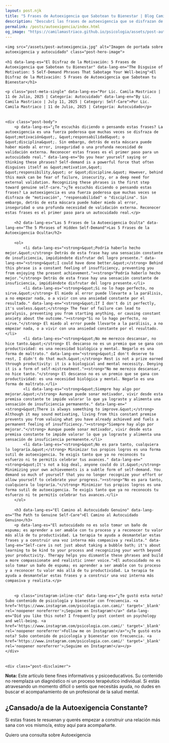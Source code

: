 ```yaml
---
layout: post.njk
title: "5 Frases de Autoexigencia que Sabotean tu Bienestar | Blog Camila Mastriaco"
description: "Descubrí las frases de autoexigencia que se disfrazan de motivación. Aprendé a reconocer el miedo al error y a priorizar el autocuidado y el descanso."
permalink: /posts/autoexigencia/index.html
og_image: "https://camilamastriaco.github.io/psicologia/assets/post-autoexigencia.jpg"
---
```



    
    <img src="/assets/post-autoexigencia.jpg" alt="Imagen de portada sobre autoexigencia y autocuidado" class="post-hero-image">
    
    <h1 data-lang-es="El Disfraz de la Motivación: 5 Frases de Autoexigencia que Sabotean tu Bienestar" data-lang-en="The Disguise of Motivation: 5 Self-Demand Phrases That Sabotage Your Well-being">El Disfraz de la Motivación: 5 Frases de Autoexigencia que Sabotean tu Bienestar</h1>
<div id="share-buttons-container"></div>

    <p class="post-meta-single" data-lang-es="Por Lic. Camila Mastriaco | 11 de Julio, 2025 | Categoría: Autocuidado" data-lang-en="By Lic. Camila Mastriaco | July 11, 2025 | Category: Self-Care">Por Lic. Camila Mastriaco | 11 de Julio, 2025 | Categoría: Autocuidado</p>
    
    
    <div class="post-body">
        <p data-lang-es="¿Te escuchás diciendo o pensando estas frases? La autoexigencia es una fuerza poderosa que muchas veces se disfraza de &quot;motivación&quot;, &quot;responsabilidad&quot; o &quot;disciplina&quot;. Sin embargo, detrás de esta máscara puede haber miedo al error, inseguridad o una profunda necesidad de validación externa. Reconocer estas frases es el primer paso para un autocuidado real." data-lang-en="Do you hear yourself saying or thinking these phrases? Self-demand is a powerful force that often disguises itself as &quot;motivation,&quot; &quot;responsibility,&quot; or &quot;discipline.&quot; However, behind this mask can be fear of failure, insecurity, or a deep need for external validation. Recognizing these phrases is the first step toward genuine self-care.">¿Te escuchás diciendo o pensando estas frases? La autoexigencia es una fuerza poderosa que muchas veces se disfraza de "motivación", "responsabilidad" o "disciplina". Sin embargo, detrás de esta máscara puede haber miedo al error, inseguridad o una profunda necesidad de validación externa. Reconocer estas frases es el primer paso para un autocuidado real.</p>

        <h2 data-lang-es="Las 5 Frases de la Autoexigencia Oculta" data-lang-en="The 5 Phrases of Hidden Self-Demand">Las 5 Frases de la Autoexigencia Oculta</h2>
        
        <ol>
            <li data-lang-es="<strong>&quot;Podría haberlo hecho mejor.&quot;</strong> Detrás de esta frase hay una sensación constante de insuficiencia, impidiéndote disfrutar del logro presente." data-lang-en="<strong>&quot;I could have done better.&quot;</strong> Behind this phrase is a constant feeling of insufficiency, preventing you from enjoying the present achievement."><strong>"Podría haberlo hecho mejor."</strong> Detrás de esta frase hay una sensación constante de insuficiencia, impidiéndote disfrutar del logro presente.</li>
            <li data-lang-es="<strong>&quot;Si no lo hago perfecto, no sirve.&quot;</strong> El miedo al error puede llevarte a la parálisis, a no empezar nada, o a vivir con una ansiedad constante por el resultado." data-lang-en="<strong>&quot;If I don't do it perfectly, it's useless.&quot;</strong> The fear of failure can lead to paralysis, preventing you from starting anything, or causing constant anxiety about the outcome."><strong>"Si no lo hago perfecto, no sirve."</strong> El miedo al error puede llevarte a la parálisis, a no empezar nada, o a vivir con una ansiedad constante por el resultado.</li>
            <li data-lang-es="<strong>&quot;No me merezco descansar, no hice tanto.&quot;</strong> El descanso no es un premio que se gana con productividad: es una necesidad biológica y mental. Negarlo es una forma de maltrato." data-lang-en="<strong>&quot;I don't deserve to rest, I didn't do that much.&quot;</strong> Rest is not a prize earned through productivity: it is a biological and mental necessity. Denying it is a form of self-mistreatment."><strong>"No me merezco descansar, no hice tanto."</strong> El descanso no es un premio que se gana con productividad: es una necesidad biológica y mental. Negarlo es una forma de maltrato.</li>
            <li data-lang-es="<strong>&quot;Siempre hay algo por mejorar.&quot;</strong> Aunque puede sonar motivador, vivir desde esta premisa constante te impide valorar lo que ya lograste y alimenta una sensación de insuficiencia permanente." data-lang-en="<strong>&quot;There is always something to improve.&quot;</strong> Although it may sound motivating, living from this constant premise prevents you from valuing what you have already achieved and fuels a permanent feeling of insufficiency."><strong>"Siempre hay algo por mejorar."</strong> Aunque puede sonar motivador, vivir desde esta premisa constante te impide valorar lo que ya lograste y alimenta una sensación de insuficiencia permanente.</li>
            <li data-lang-es="<strong>&quot;No es para tanto, cualquiera lo lograría.&quot;</strong> Minimizar tus propios logros es una forma sutil de autoexigencia. Te exigís tanto que ya no reconocés tu esfuerzo ni te permitís celebrar tus avances." data-lang-en="<strong>&quot;It's not a big deal, anyone could do it.&quot;</strong> Minimizing your own achievements is a subtle form of self-demand. You demand so much of yourself that you no longer recognize your effort or allow yourself to celebrate your progress."><strong>"No es para tanto, cualquiera lo lograría."</strong> Minimizar tus propios logros es una forma sutil de autoexigencia. Te exigís tanto que ya no reconocés tu esfuerzo ni te permitís celebrar tus avances.</li>
        </ol>

        <h3 data-lang-es="El Camino al Autocuidado Genuino" data-lang-en="The Path to Genuine Self-Care">El Camino al Autocuidado Genuino</h3>
        <p data-lang-es="El autocuidado no es solo tomar un baño de espuma; es aprender a ser amable con tu proceso y a reconocer tu valor más allá de tu productividad. La terapia te ayuda a desmantelar estas frases y a construir una voz interna más compasiva y realista." data-lang-en="Self-care is not just about taking a bubble bath; it's about learning to be kind to your process and recognizing your worth beyond your productivity. Therapy helps you dismantle these phrases and build a more compassionate and realistic inner voice.">El autocuidado no es solo tomar un baño de espuma; es aprender a ser amable con tu proceso y a reconocer tu valor más allá de tu productividad. La terapia te ayuda a desmantelar estas frases y a construir una voz interna más compasiva y realista.</p>
        
        
        <p class="instagram-inline-cta" data-lang-es="¿Te gustó esta nota? Subo contenido de psicología y bienestar con frecuencia. <a href='https://www.instagram.com/psicologia.con.cami/' target='_blank' rel='noopener noreferrer'>¡Seguime en Instagram!</a>" data-lang-en="Did you like this note? I frequently post content on psychology and well-being. <a href='https://www.instagram.com/psicologia.con.cami/' target='_blank' rel='noopener noreferrer'>Follow me on Instagram!</a>">¿Te gustó esta nota? Subo contenido de psicología y bienestar con frecuencia. <a href='https://www.instagram.com/psicologia.con.cami/' target='_blank' rel='noopener noreferrer'>¡Seguime en Instagram!</a></p>
    </div>
    
    
    <div class="post-disclaimer">
<p data-lang-es="<strong>Nota:</strong> Este artículo tiene fines informativos y psicoeducativos. Su contenido no reemplaza un diagnóstico ni un proceso terapéutico individual. Si estás atravesando un momento difícil o sentís que necesitás ayuda, no dudes en buscar el acompañamiento de un profesional de la salud mental." data-lang-en="<strong>Disclaimer:</strong> This article is for informational and psychoeducational purposes only. It is not a substitute for a professional diagnosis or an individual therapeutic process. If you are going through a difficult time or feel you need help, do not hesitate to seek support from a mental health professional.">
<strong>Nota:</strong> Este artículo tiene fines informativos y psicoeducativos. Su contenido no reemplaza un diagnóstico ni un proceso terapéutico individual. Si estás atravesando un momento difícil o sentís que necesitás ayuda, no dudes en buscar el acompañamiento de un profesional de la salud mental.
</p>
</div>

<section id="cta-post" class="animate-on-scroll">
        <h2 data-lang-es="¿Cansado/a de la Autoexigencia Constante?" data-lang-en="Tired of Constant Self-Demand?">¿Cansado/a de la Autoexigencia Constante?</h2>
        <p data-lang-es="Si estas frases te resuenan y querés empezar a construir una relación más sana con vos mismo/a, estoy aquí para acompañarte." data-lang-en="If these phrases resonate with you and you want to start building a healthier relationship with yourself, I'm here to support you.">Si estas frases te resuenan y querés empezar a construir una relación más sana con vos mismo/a, estoy aquí para acompañarte.</p>
        <a 
            class="btn whatsapp-trigger" 
            data-location="post_autoexigencia_cta" 
            target="_blank" 
            rel="noopener noreferrer" 
            data-lang-es="Quiero una consulta sobre Autoexigencia" 
            data-lang-en="I want a consultation about Self-Demand" 
            data-whatsapp-es="Hola Camila, leí tu nota sobre Autoexigencia y quisiera consultarte sobre las sesiones." 
            data-whatsapp-en="Hi Camila, I read your note about Self-Demand and would like to ask about the sessions." 
        >Quiero una consulta sobre Autoexigencia</a>
    </section>

